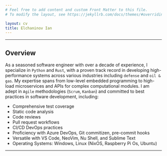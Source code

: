 ```yaml
---
# Feel free to add content and custom Front Matter to this file.
# To modify the layout, see https://jekyllrb.com/docs/themes/#overriding-theme-defaults

layout: cv
title: Elchaninov Ian
---
```


---

## Overview

As a seasoned software engineer with over a decade of experience, I specialize in `Python` and `Rust`, with a proven track record in developing high-performance systems across various industries including `defense` and `oil & gas`. My expertise spans from low-level embedded programming to high-load microservices and APIs for complex computational modules. I am adept in `Agile` methodologies (`Scrum`, `Kanban`) and committed to best practices in software development, including:

- Comprehensive test coverage
- Static code analysis
- Code reviews
- Pull request workflows
- CI/CD DevOps practices
- Proficiency with Azure DevOps, Git commitizen, pre-commit hooks
- Versatile with VS Code, NeoVim, Nu Shell, and Sublime Text
- Operating Systems: Windows, Linux (NixOS, Raspberry Pi Os, Ubuntu)

---
